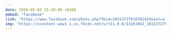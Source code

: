 ```yaml
---
date: 2016-05-02 15:20:09 +0200
embed: "facebook"
link: "https://www.facebook.com/photo.php?fbid=10153727010392424&set=a.10150159259922424.287399.502032423&type=3"
img: "https://scontent-waw1-1.xx.fbcdn.net/v/t31.0-8/13161942_10153727010392424_5148280090129516883_o.jpg?oh=00d1e058be0dc748cef521b50ce0b9e1&oe=59518777"
---
```

